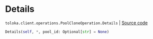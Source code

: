 # Details
`toloka.client.operations.PoolCloneOperation.Details` | [Source code](https://github.com/Toloka/toloka-kit/blob/v1.0.2/src/client/operations.py#L166)

```python
Details(self, *, pool_id: Optional[str] = None)
```

